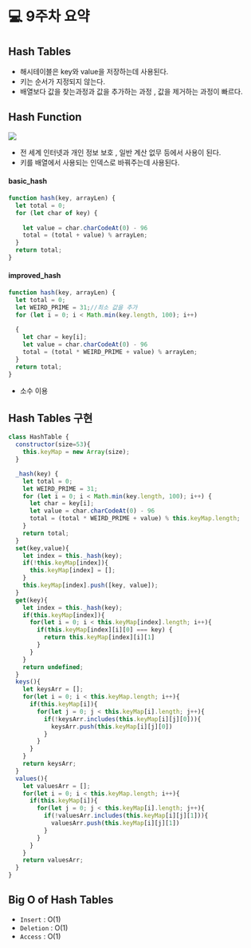 # 💻 9주차 요약

## Hash Tables

- 해시테이블은 key와 value을 저장하는데 사용된다.
- 키는 순서가 지정되지 않는다.
- 배열보다 값을 찾는과정과 값을 추가하는 과정 , 값을 제거하는 과정이 빠르다.

## Hash Function
![](https://velog.velcdn.com/images/haji3354/post/40a46fc0-9939-4ae9-bdf6-014386310b32/image.png)

- 전 세계 인터넷과 개인 정보 보호 , 일반 계산 없무 등에서 사용이 된다.
- 키를 배열에서 사용되는 인덱스로 바꿔주는데 사용된다.

#### basic_hash
```javascript
function hash(key, arrayLen) {
  let total = 0;
  for (let char of key) {
  
    let value = char.charCodeAt(0) - 96
    total = (total + value) % arrayLen;
  }
  return total;
}
```
#### improved_hash
```javascript
function hash(key, arrayLen) {
  let total = 0;
  let WEIRD_PRIME = 31;//최소 값을 추가
  for (let i = 0; i < Math.min(key.length, 100); i++)
    
  {
    let char = key[i];
    let value = char.charCodeAt(0) - 96
    total = (total * WEIRD_PRIME + value) % arrayLen;
  }
  return total;
}
```
- 소수 이용

## Hash Tables 구현
```javascript
class HashTable {
  constructor(size=53){
    this.keyMap = new Array(size);
  }

  _hash(key) {
    let total = 0;
    let WEIRD_PRIME = 31;
    for (let i = 0; i < Math.min(key.length, 100); i++) {
      let char = key[i];
      let value = char.charCodeAt(0) - 96
      total = (total * WEIRD_PRIME + value) % this.keyMap.length;
    }
    return total;
  }
  set(key,value){
    let index = this._hash(key);
    if(!this.keyMap[index]){
      this.keyMap[index] = [];
    }
    this.keyMap[index].push([key, value]);
  }
  get(key){
    let index = this._hash(key);
    if(this.keyMap[index]){
      for(let i = 0; i < this.keyMap[index].length; i++){
        if(this.keyMap[index][i][0] === key) {
          return this.keyMap[index][i][1]
        }
      }
    }
    return undefined;
  }
  keys(){
    let keysArr = [];
    for(let i = 0; i < this.keyMap.length; i++){
      if(this.keyMap[i]){
        for(let j = 0; j < this.keyMap[i].length; j++){
          if(!keysArr.includes(this.keyMap[i][j][0])){
            keysArr.push(this.keyMap[i][j][0])
          }
        }
      }
    }
    return keysArr;
  }
  values(){
    let valuesArr = [];
    for(let i = 0; i < this.keyMap.length; i++){
      if(this.keyMap[i]){
        for(let j = 0; j < this.keyMap[i].length; j++){
          if(!valuesArr.includes(this.keyMap[i][j][1])){
            valuesArr.push(this.keyMap[i][j][1])
          }
        }
      }
    }
    return valuesArr;
  }
}

```
## Big O of Hash Tables
- `Insert` : O(1)
- `Deletion` : O(1)
- `Access` : O(1)
